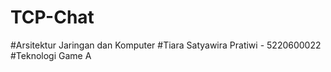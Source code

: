 # TCP-Chat

#Arsitektur Jaringan dan Komputer
#Tiara Satyawira Pratiwi - 5220600022
#Teknologi Game A
